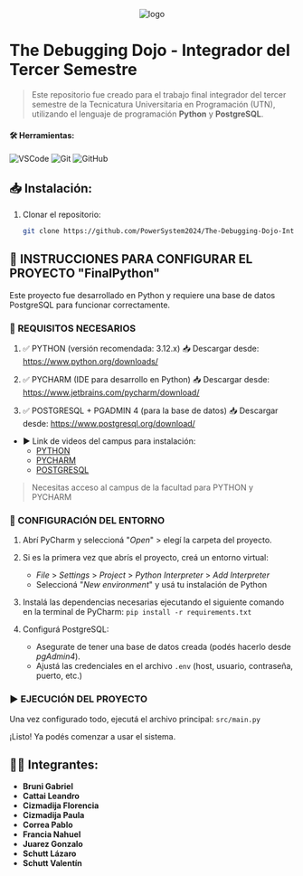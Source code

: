 <p align="center">
  <img src="https://github.com/GonzaaJuarez/Tecnicatura/blob/main/LogoTheDebuggingDojo.ico" alt="logo"/>
</p>

# The Debugging Dojo - Integrador del Tercer Semestre

> Este repositorio fue creado para el trabajo final integrador del tercer semestre de la Tecnicatura Universitaria en Programación (UTN), utilizando el lenguaje de programación **Python** y **PostgreSQL**.

#### 🛠️ Herramientas:

![VSCode](https://img.shields.io/badge/-VSCode-007ACC?style=flat&logo=visual-studio-code&logoColor=white)
![Git](https://img.shields.io/badge/-Git-F05032?style=flat&logo=git&logoColor=white)
![GitHub](https://img.shields.io/badge/-Github-181717?style=flat&logo=github&logoColor=white)

## 📥 Instalación:
1. Clonar el repositorio:
   ```bash
   git clone https://github.com/PowerSystem2024/The-Debugging-Dojo-Integrador-3S.git 

## 📄 INSTRUCCIONES PARA CONFIGURAR EL PROYECTO "FinalPython"

Este proyecto fue desarrollado en Python y requiere una base de datos PostgreSQL para funcionar correctamente.

### 🔧 REQUISITOS NECESARIOS

1. ✅ PYTHON (versión recomendada: 3.12.x)
   📥 Descargar desde: https://www.python.org/downloads/

2. ✅ PYCHARM (IDE para desarrollo en Python)
   📥 Descargar desde: https://www.jetbrains.com/pycharm/download/

3. ✅ POSTGRESQL + PGADMIN 4 (para la base de datos)
   📥 Descargar desde: https://www.postgresql.org/download/

- ▶️ Link de videos del campus para instalación:
  -  [PYTHON](https://campus.frsr.utn.edu.ar/moodle/pluginfile.php/100971/mod_lesson/intro/Instalaci%C3%B3n%20Python%20en%20Window.mp4)
  -  [PYCHARM](https://campus.frsr.utn.edu.ar/moodle/pluginfile.php/100971/mod_lesson/intro/Instalaci%C3%B3n%20de%20Pycharm.mp4)
  -  [POSTGRESQL](https://drive.google.com/file/d/11mvLcGWVFOaA9U05ggLcr3oe-hSOstV6/view)

> Necesitas acceso al campus de la facultad para PYTHON y PYCHARM


### 🚀 CONFIGURACIÓN DEL ENTORNO


1. Abrí PyCharm y seleccioná "*Open*" > elegí la carpeta del proyecto.


2. Si es la primera vez que abrís el proyecto, creá un entorno virtual:
   - *File* > *Settings* > *Project* > *Python Interpreter* > *Add Interpreter*
   - Seleccioná "*New environment*" y usá tu instalación de Python


3. Instalá las dependencias necesarias ejecutando el siguiente comando en la terminal de PyCharm:
    `pip install -r requirements.txt`

   
5. Configurá PostgreSQL:
   - Asegurate de tener una base de datos creada (podés hacerlo desde *pgAdmin4*).
   - Ajustá las credenciales en el archivo `.env` (host, usuario, contraseña, puerto, etc.)


### ▶️ EJECUCIÓN DEL PROYECTO
Una vez configurado todo, ejecutá el archivo principal: `src/main.py`

¡Listo! Ya podés comenzar a usar el sistema.

## 👨‍💻 Integrantes:
- **Bruni Gabriel**
- **Cattai Leandro**
- **Cizmadija Florencia**
- **Cizmadija Paula**
- **Correa Pablo**
- **Francia Nahuel**
- **Juarez Gonzalo** 
- **Schutt Lázaro**
- **Schutt Valentín**
